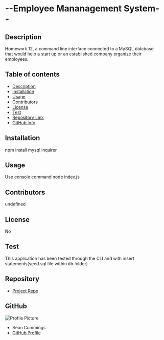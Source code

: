 
# --Employee Mananagement System--
## Description 
Homework 12, a command line interface connected to a MySQL database that would help a start up or an established company organize their employees. 
## Table of contents
- [Description](#Description)
- [Installation](#Installation)
- [Usage](#Usage)
- [Contributors](#Contributors)
- [License](#License)
- [Test](#Test)
- [Repository Link](#Repository)
- [GitHub Info](#GitHub) 
## Installation
npm install mysql inquirer
## Usage
Use console command node index.js
## Contributors
undefined
## License
No
## Test
This application has been tested through the CLI and with insert statements(seed.sql file within db folder)
## Repository
- [Project Repo](https://github.com/SeanPCummings/Employee-Management-System)
## GitHub
![Profile Picture](https://avatars1.githubusercontent.com/u/63752405?v=4)
- Sean Cummings
- [GitHub Profile](https://github.com/SeanPCummings)

